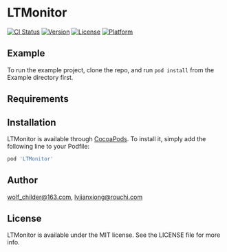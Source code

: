 # LTMonitor

[![CI Status](https://img.shields.io/travis/wolf_childer@163.com/LTMonitor.svg?style=flat)](https://travis-ci.org/wolf_childer@163.com/LTMonitor)
[![Version](https://img.shields.io/cocoapods/v/LTMonitor.svg?style=flat)](https://cocoapods.org/pods/LTMonitor)
[![License](https://img.shields.io/cocoapods/l/LTMonitor.svg?style=flat)](https://cocoapods.org/pods/LTMonitor)
[![Platform](https://img.shields.io/cocoapods/p/LTMonitor.svg?style=flat)](https://cocoapods.org/pods/LTMonitor)

## Example

To run the example project, clone the repo, and run `pod install` from the Example directory first.

## Requirements

## Installation

LTMonitor is available through [CocoaPods](https://cocoapods.org). To install
it, simply add the following line to your Podfile:

```ruby
pod 'LTMonitor'
```

## Author

wolf_childer@163.com, lvjianxiong@rouchi.com

## License

LTMonitor is available under the MIT license. See the LICENSE file for more info.
